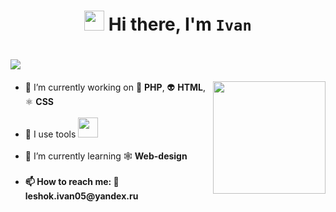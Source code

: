 <h1 align="center"><img src="https://github.com/blackcater/blackcater/raw/main/images/Hi.gif" height="32"/> Hi there, I'm <code>Ivan</code>
<h1 align="left"><img src="https://readme-typing-svg.herokuapp.com?color=%2336BCF7&lines=Welcome+to+my+GitHub!">
</h1> 
<ul>
  <img align="right" src="https://github.com/blackcater/blackcater/blob/main/images/banner.gif" height="180"/>
  <li> 🔭 I’m currently working on 🐘 <b>PHP</b>, 👽 <b>HTML</b>, ⚛️ <b>CSS</b> </li><br>
  <li> 🧰 I use tools <img src="https://github.com/simple-icons/simple-icons/blob/develop/icons/github.svg" height="32"/>
  </li><br>
  <li> 🌱 I’m currently learning 🕸️ <b>Web-design<b></li><br>
  <li> 📫 How to reach me: 📧 <b>leshok.ivan05@yandex.ru</b></li>
</ul>
<h1></h1>
